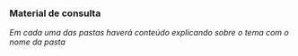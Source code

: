 ### Material de consulta

*Em cada uma das pastas haverá conteúdo explicando sobre o tema com o nome da pasta* 
